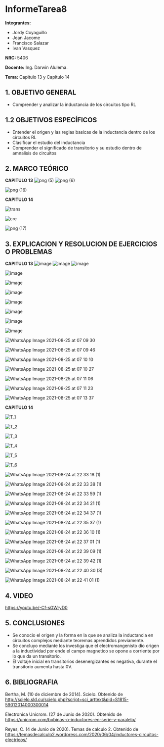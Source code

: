 # InformeTarea8
**Integrantes:**
- Jordy Coyaguillo
- Jean Jacome
- Francisco Salazar
- Ivan Vasquez



 **NRC:** 5406
 
 **Docente:** Ing. Darwin Alulema.
 
 **Tema:** Capitulo 13 y Capitulo 14
 
 ## 1. OBJETIVO GENERAL
 - Comprender y analizar la inductancia de los circuitos tipo RL

 ## 1.2 OBJETIVOS ESPECÍFICOS
 - Entender el origen y las reglas basicas de la inductancia dentro de los circuitos RL
 - Clasificar el estudio del inductancia
 - Comprender el significado de transitorio y su estudio dentro de amnalisis de circuitos
 
 ## 2. MARCO TEÓRICO
 **CAPITULO 13**
 ![png (5)](https://user-images.githubusercontent.com/85137954/130724723-e4489a1e-2ae7-4e6b-912e-535460d72927.png)
![png (6)](https://user-images.githubusercontent.com/85137954/130724733-d9e69400-0cd5-4d9a-969d-aa15f607dc84.png)

![png (16)](https://user-images.githubusercontent.com/85137954/130792000-d710a02e-1dae-406e-bb85-bc2e0d1a6d78.png)
 
 **CAPITULO 14**
 
 ![trans](https://user-images.githubusercontent.com/84586968/130715406-1fba49ab-d4fe-4e8a-8258-63d748453460.png)
 
 ![cre](https://user-images.githubusercontent.com/84586968/130715412-cad3c7a2-9ec9-4a18-a4c7-9108b36cdb10.png)
 
 ![png (17)](https://user-images.githubusercontent.com/85137954/130793865-d23200ea-652c-4b07-b488-71debd6b5421.png)
 
 ## 3. EXPLICACION Y RESOLUCION DE EJERCICIOS O PROBLEMAS 
 
 **CAPITULO 13**
 ![image](https://user-images.githubusercontent.com/85137954/130718892-dfe2a9cc-398e-4146-99d7-8a19ed964924.png)
![image](https://user-images.githubusercontent.com/85137954/130719049-e4442e5f-4216-4b67-8e43-8e4f37ccbaa6.png)
![image](https://user-images.githubusercontent.com/85137954/130719068-f41cf60a-c489-4839-84e3-872493bdc614.png)

![image](https://user-images.githubusercontent.com/85137954/130719220-d349d0d5-8b2d-4531-b68f-7af17de65a59.png)

![image](https://user-images.githubusercontent.com/85137954/130719354-3c2a2c90-5d12-47d4-bb0c-c8c67f039266.png)

![image](https://user-images.githubusercontent.com/85137954/130719609-55f2cdd9-790a-4cce-86b5-5a8da75542a9.png)

![image](https://user-images.githubusercontent.com/85137954/130719750-5f352970-51f4-4f25-b583-a958c260fabd.png)

![image](https://user-images.githubusercontent.com/85137954/130719875-975c3e42-4cf0-4ed1-a040-1a29dd54cd60.png)

![image](https://user-images.githubusercontent.com/85137954/130719917-6f4aaacf-ff6c-44cf-a323-133ad84dfbaf.png)

![image](https://user-images.githubusercontent.com/85137954/130719959-eda28434-4010-454d-8b55-c541a15e1060.png)

![WhatsApp Image 2021-08-25 at 07 09 30](https://user-images.githubusercontent.com/85137954/130788245-696c51f2-5f7c-4fd7-98f0-7a17ee1aa6ac.jpeg)

![WhatsApp Image 2021-08-25 at 07 09 46](https://user-images.githubusercontent.com/85137954/130788262-329c5690-f99a-42f8-b75b-54c0896d67e9.jpeg)

![WhatsApp Image 2021-08-25 at 07 10 10](https://user-images.githubusercontent.com/85137954/130788270-34ede027-5766-4268-a423-3cea68ac68ee.jpeg)

![WhatsApp Image 2021-08-25 at 07 10 27](https://user-images.githubusercontent.com/85137954/130788282-3cdde987-3870-4c44-baa3-801077f54247.jpeg)

![WhatsApp Image 2021-08-25 at 07 11 06](https://user-images.githubusercontent.com/85137954/130788295-a02a9b67-f7e7-45c8-979a-ecd87bcd4706.jpeg)

![WhatsApp Image 2021-08-25 at 07 11 23](https://user-images.githubusercontent.com/85137954/130788324-099ac517-6d94-44f4-994a-cdcd97aa0f4b.jpeg)

![WhatsApp Image 2021-08-25 at 07 13 37](https://user-images.githubusercontent.com/85137954/130788491-a1ec8d79-d0b1-4297-9ba6-62debfcd3a93.jpeg)

 **CAPITULO 14**

![T_1](https://user-images.githubusercontent.com/84586968/130708680-f9ad3d2b-751f-4ace-a4a5-c891a5464a78.PNG)

![T_2](https://user-images.githubusercontent.com/84586968/130708682-393461c4-18ce-4912-8ff9-39769baa0950.PNG)

![T_3](https://user-images.githubusercontent.com/84586968/130708683-4ee4ccd9-8036-408d-aa27-cf0b55ecd99a.PNG)

![T_4](https://user-images.githubusercontent.com/84586968/130708685-eeb11a3e-a445-4ea6-8836-c08f2b8d8de7.PNG)

![T_5](https://user-images.githubusercontent.com/84586968/130708686-01dd2e6d-9839-4dd6-8af7-19b69e715a0c.PNG)

![T_6](https://user-images.githubusercontent.com/84586968/130708687-d273f08f-81d1-4783-838a-eb7a0e07a22e.PNG)

![WhatsApp Image 2021-08-24 at 22 33 18 (1)](https://user-images.githubusercontent.com/85137954/130787240-c1662bda-eb34-4957-ac2a-7b358fef444e.jpeg)

![WhatsApp Image 2021-08-24 at 22 33 38 (1)](https://user-images.githubusercontent.com/85137954/130787246-2bac7aa6-f35e-4e29-b7b1-ac9352f0377f.jpeg)

![WhatsApp Image 2021-08-24 at 22 33 59 (1)](https://user-images.githubusercontent.com/85137954/130787266-18827efa-73b9-4312-b899-934b5c1c1220.jpeg)

![WhatsApp Image 2021-08-24 at 22 34 21 (1)](https://user-images.githubusercontent.com/85137954/130787275-7373d595-983e-4e5a-8735-71ba1875bc4f.jpeg)

![WhatsApp Image 2021-08-24 at 22 34 37 (1)](https://user-images.githubusercontent.com/85137954/130787280-69c7851c-5cab-4847-8bf9-586a30f4c6ca.jpeg)

![WhatsApp Image 2021-08-24 at 22 35 37 (1)](https://user-images.githubusercontent.com/85137954/130787375-d3ad3e71-fb24-45ff-9a12-0e067bc71599.jpeg)

![WhatsApp Image 2021-08-24 at 22 36 10 (1)](https://user-images.githubusercontent.com/85137954/130787379-aab1e71d-6db3-498b-96cf-dd66882d3197.jpeg)

![WhatsApp Image 2021-08-24 at 22 37 01 (1)](https://user-images.githubusercontent.com/85137954/130787385-7891542a-cfae-43eb-8af0-23986762d0af.jpeg)

![WhatsApp Image 2021-08-24 at 22 39 09 (1)](https://user-images.githubusercontent.com/85137954/130787388-f821a705-d38d-4f36-8d43-22691533c34b.jpeg)

![WhatsApp Image 2021-08-24 at 22 39 42 (1)](https://user-images.githubusercontent.com/85137954/130787414-5b280e96-bf7e-498b-8ca5-ec16bdc9d548.jpeg)

![WhatsApp Image 2021-08-24 at 22 40 30 (3)](https://user-images.githubusercontent.com/85137954/130787430-fce6308d-5967-413c-9f32-e6f9e5e77078.jpeg)

![WhatsApp Image 2021-08-24 at 22 41 01 (1)](https://user-images.githubusercontent.com/85137954/130787433-390627cb-691d-47be-9e87-f382c4c0ba2e.jpeg)

 ## 4. VIDEO
 https://youtu.be/-Cf-sGWryD0

 ## 5. CONCLUSIONES
- Se conocio el origen y la forma en la que se analiza la inductancia en circuitos complejos mediante teoremas aprendidos previamente.
- Se concluyo mediante los investiga que el electromangenisto dio origen a la inductividad por ende el campo magnetico se opone a corriente por lo que da un transitorio.
- El voltaje inicial en transitorios desenergizantes es negativa, durante el transitorio aumenta hasta 0V.
 ## 6. BIBLIOGRAFIA

Bertha, M. (10 de diciembre de 2014). Scielo. Obtenido de http://scielo.sld.cu/scielo.php?script=sci_arttext&pid=S1815-59012014000300014

Electronica Unicrom. (27 de Junio de 2020). Obtenido de https://unicrom.com/bobinas-o-inductores-en-serie-y-paralelo/

Reyes, C. (4 de Junio de 2020). Temas de calculo 2. Obtenido de https://temasdecalculo2.wordpress.com/2020/06/04/inductores-circuitos-electricos/
















